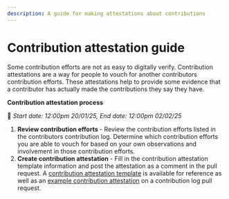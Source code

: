 ```yaml
---
description: A guide for making attestations about contributions
---
```


# Contribution attestation guide

Some contribution efforts are not as easy to digitally verify. Contribution attestations are a way for people to vouch for another contributors contribution efforts. These attestations help to provide some evidence that a contributor has actually made the contributions they say they have.



**Contribution attestation process**

:date: _Start date: 12:00pm 20/01/25, End date: 12:00pm 02/02/25_

1. **Review contribution efforts** - Review the contribution efforts listed in the contributors contribution log. Determine which contribution efforts you are able to vouch for based on your own observations and involvement in those contribution efforts.
2. **Create contribution attestation** - Fill in the contribution attestation template information and post the attestation as a comment in the pull request. A [contribution attestation template](https://funding.contributors.org/contributor-funding-experiment/templates/documents/contribution-attestation-form) is available for reference as well as an [example contribution attestation](https://github.com/web3association/contributor-funding-experiment-example/pull/2#issuecomment-2253817574) on a contribution log pull request.
